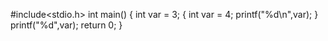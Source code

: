 #include<stdio.h>
int main()
{
int var = 3;
{
int var = 4;
printf("%d\n",var);
}
printf("%d",var);
return 0;
}
